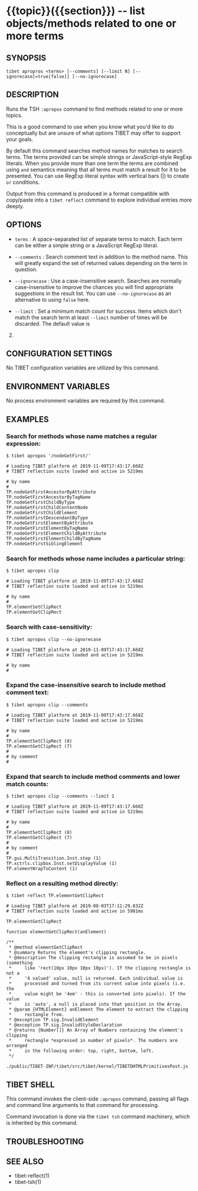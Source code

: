 {{topic}}({{section}}) -- list objects/methods related to one or more terms
=============================================

## SYNOPSIS

`tibet apropros <terms> [--comments] [--limit N]
    [--ignorecase[=true|false]] [--no-ignorecase]`

## DESCRIPTION

Runs the TSH `:apropos` command to find methods related to one or more topics.

This is a good command to use when you know what you'd like to do conceptually
but are unsure of what options TIBET may offer to support your goals.

By default this command searches method names for matches to search terms.
The terms provided can be simple strings or JavaScript-style RegExp literals.
When you provide more than one term the terms are combined using `and` semantics
meaning that all terms must match a result for it to be presented. You can use
RegExp literal syntax with vertical bars (|) to create `or` conditions.

Output from this command is produced in a format compatible with copy/paste into
a `tibet reflect` command to explore individual entries more deeply.

## OPTIONS

  * `terms` :
    A space-separated list of separate terms to match. Each term can be either a
simple string or a JavaScript RegExp literal.

  * `--comments` :
    Search comment text in addition to the method name. This will greatly expand
the set of returned values depending on the term in question.

  * `--ignorecase` :
    Use a case-insensitive search. Searches are normally case-insensitive to
improve the chances you will find appropriate suggestions in the result list.
You can use `--no-ignorecase` as an alternative to using `false` here.

  * `--limit` :
    Set a minimum match count for success. Items which don't match the search
term at least `--limit` number of times will be discarded. The default value is
2.

## CONFIGURATION SETTINGS

No TIBET configuration variables are utilized by this command.

## ENVIRONMENT VARIABLES

No process environment variables are required by this command.

## EXAMPLES

### Search for methods whose name matches a regular expression:

    $ tibet apropos '/nodeGetFirst/'

    # Loading TIBET platform at 2019-11-09T17:43:17.668Z
    # TIBET reflection suite loaded and active in 5219ms

    # by name
    #
    TP.nodeGetFirstAncestorByAttribute
    TP.nodeGetFirstAncestorByTagName
    TP.nodeGetFirstChildByType
    TP.nodeGetFirstChildContentNode
    TP.nodeGetFirstChildElement
    TP.nodeGetFirstDescendantByType
    TP.nodeGetFirstElementByAttribute
    TP.nodeGetFirstElementByTagName
    TP.nodeGetFirstElementChildByAttribute
    TP.nodeGetFirstElementChildByTagName
    TP.nodeGetFirstSiblingElement

### Search for methods whose name includes a particular string:

    $ tibet apropos clip

    # Loading TIBET platform at 2019-11-09T17:43:17.668Z
    # TIBET reflection suite loaded and active in 5219ms

    # by name
    #
    TP.elementSetClipRect
    TP.elementGetClipRect

### Search with case-sensitivity:

    $ tibet apropos clip --no-ignorecase

    # Loading TIBET platform at 2019-11-09T17:43:17.668Z
    # TIBET reflection suite loaded and active in 5219ms

    # by name
    #

### Expand the case-insensitive search to include method comment text:

    $ tibet apropos clip --comments

    # Loading TIBET platform at 2019-11-09T17:43:17.668Z
    # TIBET reflection suite loaded and active in 5219ms

    # by name
    #
    TP.elementSetClipRect (8)
    TP.elementGetClipRect (7)
    #
    # by comment
    #

### Expand that search to include method comments and lower match counts:

    $ tibet apropos clip --comments --limit 1

    # Loading TIBET platform at 2019-11-09T17:43:17.668Z
    # TIBET reflection suite loaded and active in 5219ms

    # by name
    #
    TP.elementSetClipRect (8)
    TP.elementGetClipRect (7)
    #
    # by comment
    #
    TP.gui.MultiTransition.Inst.step (1)
    TP.xctrls.clipbox.Inst.setDisplayValue (1)
    TP.elementWrapToContent (1)

### Reflect on a resulting method directly:

    $ tibet reflect TP.elementGetClipRect

    # Loading TIBET platform at 2019-08-03T17:11:29.832Z
    # TIBET reflection suite loaded and active in 5981ms

    TP.elementGetClipRect

    function elementGetClipRect(anElement)

    /**
     * @method elementGetClipRect
     * @summary Returns the element's clipping rectangle.
     * @description The clipping rectangle is assumed to be in pixels (something
     *     like 'rect(10px 10px 10px 10px)'). If the clipping rectangle is not a
     *     '4 valued' value, null is returned. Each individual value is
     *     processed and turned from its current value into pixels (i.e. the
     *     value might be '4em' - this is converted into pixels). If the value
     *     is 'auto', a null is placed into that position in the Array.
     * @param {HTMLElement} anElement The element to extract the clipping
     *     rectangle from.
     * @exception TP.sig.InvalidElement
     * @exception TP.sig.InvalidStyleDeclaration
     * @returns {Number[]} An Array of Numbers containing the element's clipping
     *     rectangle *expressed in number of pixels*. The numbers are arranged
     *     in the following order: top, right, bottom, left.
     */

    ./public/TIBET-INF/tibet/src/tibet/kernel/TIBETDHTMLPrimitivesPost.js

## TIBET SHELL

This command invokes the client-side `:apropos` command, passing all flags and
command line arguments to that command for processing.

Command invocation is done via the `tibet tsh` command machinery, which is
inherited by this command.

## TROUBLESHOOTING


## SEE ALSO

  * tibet-reflect(1)
  * tibet-tsh(1)

